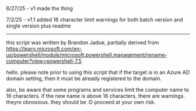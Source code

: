 6/27/25 - v1
made the thing

7/2/25 - v1.1
added 16 character limit warnings for both batch version and single version
plus readme

----------------------------------------------
this script was written by Brandon Jadue, partially derived from
https://learn.microsoft.com/en-us/powershell/module/microsoft.powershell.management/rename-computer?view=powershell-7.5

hello. please note prior to using this script that if the target is in an Azure AD domain setting, then it must be already registered to the domain.

also, be aware that some programs and services limit the computer name to 16 characters.
if the new name is above 16 characters, there are warnings. theyre obnoxious. they should be :D
proceed at your own risk.
